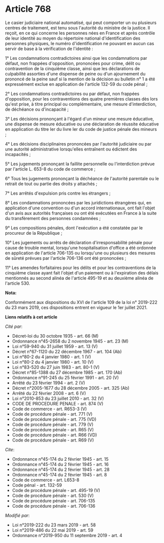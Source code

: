 # Article 768

Le casier judiciaire national automatisé, qui peut comporter un ou plusieurs centres de traitement, est tenu sous l'autorité
du ministre de la justice. Il reçoit, en ce qui concerne les personnes nées en France et après contrôle de leur identité au
moyen du répertoire national d'identification des personnes physiques, le numéro d'identification ne pouvant en aucun cas
servir de base à la vérification de l'identité :

1° Les condamnations contradictoires ainsi que les condamnations par défaut, non frappées d'opposition, prononcées pour
crime, délit ou contravention de la cinquième classe, ainsi que les déclarations de culpabilité assorties d'une dispense de
peine ou d'un ajournement du prononcé de la peine sauf si la mention de la décision au bulletin n° 1 a été expressément
exclue en application de l'article 132-59 du code pénal ;

2° Les condamnations contradictoires ou par défaut, non frappées d'opposition, pour les contraventions des quatre premières
classes dès lors qu'est prise, à titre principal ou complémentaire, une mesure d'interdiction, de déchéance ou d'incapacité ;

3° Les décisions prononçant à l'égard d'un mineur une mesure éducative, une dispense de mesure éducative ou une déclaration
de réussite éducative en application du titre Ier du livre Ier du code de justice pénale des mineurs ;

4° Les décisions disciplinaires prononcées par l'autorité judiciaire ou par une autorité administrative lorsqu'elles
entraînent ou édictent des incapacités ;

5° Les jugements prononçant la faillite personnelle ou l'interdiction prévue par l'article L. 653-8 du code de commerce ;

6° Tous les jugements prononçant la déchéance de l'autorité parentale ou le retrait de tout ou partie des droits y attachés ;

7° Les arrêtés d'expulsion pris contre les étrangers ;

8° Les condamnations prononcées par les juridictions étrangères qui, en application d'une convention ou d'un accord
internationaux, ont fait l'objet d'un avis aux autorités françaises ou ont été exécutées en France à la suite du
transfèrement des personnes condamnées ;

9° Les compositions pénales, dont l'exécution a été constatée par le procureur de la République ;

10° Les jugements ou arrêts de déclaration d'irresponsabilité pénale pour cause de trouble mental, lorsqu'une hospitalisation
d'office a été ordonnée en application de l'article 706-135 ou lorsqu'une ou plusieurs des mesures de sûreté prévues par
l'article 706-136 ont été prononcées ;

11° Les amendes forfaitaires pour les délits et pour les contraventions de la cinquième classe ayant fait l'objet d'un
paiement ou à l'expiration des délais mentionnés au second alinéa de l'article 495-19 et au deuxième alinéa de l'article 530.

**Nota:**

Conformément aux dispositions du XVI de l'article 109 de la loi n° 2019-222 du 23 mars 2019, ces dispositions entrent en
vigueur le 1er juillet 2021.

**Liens relatifs à cet article**

_Cité par_:

  - Décret-loi du 30 octobre 1935 - art. 66 (M)
  - Ordonnance n°45-2658 du 2 novembre 1945 - art. 23 (M)
  - Loi n°59-940 du 31 juillet 1959 - art. 13 (V)
  - Décret n°67-1120 du 22 décembre 1967 - art. 104 (Ab)
  - Loi n°80-2 du 4 janvier 1980  - art. 1 (V)
  - Loi n°80-2 du 4 janvier 1980  - art. 10 (V)
  - Loi n°83-520 du 27 juin 1983 - art. 80-1 (V)
  - Décret n°85-1388 du 27 décembre 1985 - art. 170 (Ab)
  - Ordonnance n°91-245 du 25 février 1991 - art. 20 (V)
  - Arrêté du 23 février 1994 - art. 2 (V)
  - Décret n°2005-1677 du 28 décembre 2005 - art. 325 (Ab)
  - Arrêté du 22 février 2008 - art. 6 (V)
  - Loi n°2010-853 du 23 juillet 2010 - art. 32 (V)
  - CODE DE PROCEDURE PENALE - art. 874 (V)
  - Code de commerce - art. R653-3 (V)
  - Code de procédure pénale - art. 771 (V)
  - Code de procédure pénale - art. 775 (VD)
  - Code de procédure pénale - art. 779 (V)
  - Code de procédure pénale - art. R65 (V)
  - Code de procédure pénale - art. R66 (VD)
  - Code de procédure pénale - art. R69 (V)

_Cite_:

  - Ordonnance n°45-174 du 2 février 1945 - art. 15
  - Ordonnance n°45-174 du 2 février 1945 - art. 16
  - Ordonnance n°45-174 du 2 février 1945 - art. 28
  - Ordonnance n°45-174 du 2 février 1945 - art. 8
  - Code de commerce - art. L653-8
  - Code pénal - art. 132-59
  - Code de procédure pénale - art. 495-19 (V)
  - Code de procédure pénale - art. 530 (V)
  - Code de procédure pénale - art. 706-135
  - Code de procédure pénale - art. 706-136

_Modifié par_:

  - Loi n°2019-222 du 23 mars 2019 - art. 58
  - Loi n°2019-486 du 22 mai 2019 - art. 59
  - Ordonnance n°2019-950 du 11 septembre 2019 - art. 4

